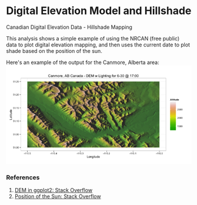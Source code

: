 Digital Elevation Model and Hillshade
=============

Canadian Digital Elevation Data - Hillshade Mapping

This analysis shows a simple example of using the NRCAN (free public) data to plot digital elevation mapping, and then uses the current date to plot shade based on the position of the sun.

Here's an example of the output for the Canmore, Alberta area:
![DEM Hillshade Example for Canmore Alberta](dem_hillshade_example.png)

### References

1.   [DEM in ggplot2: Stack Overflow](http://stackoverflow.com/questions/11179666/ggplot2-raster-plotting-does-not-work-as-expected-when-setting-alpha-values)
2.   [Position of the Sun: Stack Overflow](http://stackoverflow.com/questions/8708048/position-of-the-sun-given-time-of-day-latitude-and-longitude)